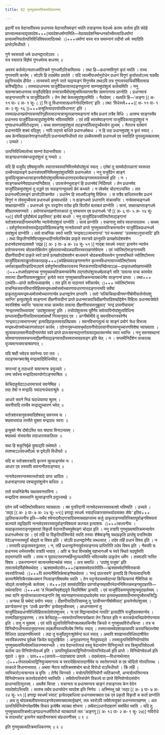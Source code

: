 ```yaml
---
title: 02 गुणमुख्यव्यतिक्रमाधिकरणम्

---
```

इदानीं यत्र वेदान्तरीयस्य प्रधानस्य वेदान्तरीयमङ्गं भवति तत्राङ्गम्य वेदधर्मः कतमः कर्तव्य इति संदेहे प्राप्त्यात्मकत्वाद्द्व्यपदेश+++(व्यपदेशधर्माणामिति—वेदव्यपदेशनिबन्धनकोच्चैस्त्वादिधर्माणां प्रत्यात्मनियतोत्पत्तिविधिविषयत्वादित्यर्थः ।)+++धर्माणां यस्य यत्र समाम्नानं तदीयो धर्मः स्यादिति प्राप्तेऽभिधीयते ।

गुणे स्वरूपतो धर्मः प्रधानद्वारतोऽपरः ।  
यत्र स्यात्तत्र विंज्ञेयं गुणधर्मस्य बाधनम् ॥  


अवश्यं कर्तव्येऽन्यतरधर्मातिक्रमे गुणधर्मोऽतिक्रमितव्यः । तथा हि—प्रधानमविगुणं कृतं भवति । तच्च गुणस्यापि कार्यम् । सोऽपि हि तदर्थमेव प्रवर्तते । यदि त्वात्मीयधर्मानुरोधेन प्रधानं विगुणं कुर्यात्ततोऽस्य यदर्थैव प्रवृत्तिस्तदेव हीयेत । तत्स्वरूपे सगुणे जाते यद्यप्यङ्गं विगुणमेव तथाऽपि तत्र गुणत्वस्याचिकीर्षितत्वान्न कश्चिद्विरोधः । तस्मादाधानस्य याजुर्वेदिकत्वात्तदङ्गभूतानां साम्नामुपांशुत्वं कर्तव्यमिति । ननु यावन्मात्रमाधानस्य यजुर्वेदविहितं तन्मात्रस्यैवोपांशुत्वमित्यवगमात्रैव सामगानस्य प्राप्नोति । प्रधानमात्रं चाङ्गान्तराणि च याजुर्वेदिकानि । तेन तेषां केवलमुपांशुत्वमिति । नैतदेवम् । वक्ष्यति हि—‘अङ्गा \[( अ॰ ११ पा॰ २ अ॰ १ सू॰ ८ )\] नि तु विधानत्वात्प्रधानेनोपदिश्येरन्’ इति । तथा ‘विधेस्त्वे+++(( अ॰ ११ पा॰ १ अ॰ २ सू॰ १६ ))+++कश्रुतित्वादपर्यायविधानात्’ इति । तस्मात्प्रधानप्रयोगवचनपरिगृहीतत्वादन्यत्राप्युत्पन्नानामङ्गानां यत्रैव प्रधानं तत्रैव विधिः । अतश्च साङ्गस्यैव प्रधानस्य याजुर्वेदिकत्वादुपांशुत्वेनैव भवितव्यमिति । एवं तर्हि स्वयमेवाङ्गानां याजुर्वेदिकत्वादुपांशुत्वं न गुणप्रधानधर्मविरोधद्वारम् । यच्च सामगतमुपांशुत्वं तदङ्गवर्तित्वादुच्चैस्त्वेन तुल्यम् । नैतत्तत्र वर्तमानं प्रधानस्येति शक्यं वदितुम् । नापि तद्गते बाधिते प्रधानधर्मबाधः । न हि तदा प्रधानमुपांशु न कृतं स्यात् । अथ केनचित्प्रकारेणाङ्गधर्मोऽपि प्रधानस्याभिधीयते तत उच्चैस्त्वमपि प्रधानधर्म एव स्यादिति पुनस्तुल्यबलत्वम् । उच्यते ।

उत्पत्तिविधिमालोच्य साम्नां वेदान्तरीयता ।  
साङ्गप्रधानसंबन्धादुपांशुत्वं तु गम्यते ॥  


यदि हि यजुर्वेद एवैषामुत्पत्तिः स्यात्तत्स्वरूपनिमित्तमेवोपांशुत्वं स्यात् । एतेषां तु सामवेदोत्पन्नानां स्वरूपत उच्चैन्त्वप्रसङ्गे प्रधानसंस्पर्शनिमित्तमुपांशुत्वमिति प्रधानधर्मता । ननु यजुर्वेदेन साङ्गं कुर्यादित्युपबन्धात्साङ्गस्यैवोपांशुत्वमित्यवधारणादस्त्येवाङ्गस्वरूपसंस्पर्श इति । न । साङ्गकथनेनैवाप्राधान्यनिर्देशात् । उपसर्जनभूताङ्गं हि प्रधानमेवं निर्दिश्यते । तेन प्रधानमेव याजुर्वेदिकमुपांशुत्वं तु तद्धर्म एव सन्नङ्गान्युपसर्प न्नेवं कथ्यते । न त्वेवमेव चोदनाऽप्यस्ति । ततः प्रधानधर्मोऽयमङ्गं प्राप्तोऽतिक्रम्येत । प्रधानेन हि स्वधर्मोऽङ्गेषु विक्षिप्तः । स यत्रैव बाधितस्तत्रैव प्रधानं विगुणं न त्वेवमुच्चैस्त्वं प्रधानधर्म इत्यवधार्यते । न ह्यङ्गधर्माः प्रधानानि संक्रामन्ति । नन्वेवमप्यङ्गधर्मः साक्षात्प्राप्नोति । प्रधानधर्मः पुनः परद्वारेण परोक्ष इति विपरीतं बलाबलं प्राप्नोति । सत्यं, साक्षात्प्राप्ताङ्गधर्मः शीघ्रतरमवगम्यते । प्रयोगवचनग्रहणोत्तरकालं तु पश्चात्तन एव प्रधानधर्मः ‘पौ \[( अ॰ ६ पा॰ ५ अ॰ १४ सू॰ ५४)\] र्वापर्ये पूर्वदौर्बल्यं प्रकृतिवत्’ इत्येवं बाधते । ननु याजुर्वेदिकज्योतिष्टोमाद्यङ्गानां स्तोत्रशस्त्रादीनामप्यनेनैव न्यायेनोपांशुत्वं पाप्नोति । सत्यं प्राप्नोति । वचानात्तु सर्वत्र स्वरान्तरलाभः । कथम् । दर्शपूर्णमासयोस्तावद्वेदद्वयविहितष्वङ्गेषु नानावेदस्वरे प्राप्ते गुणमुख्यव्यतिक्रमन्यायेन याजुर्वेदिकप्रधानधर्म उपांशुत्वं प्राप्नोति । ततो वाचनिकः स्वरो भवति ‘मन्द्रयाऽऽज्यभागान्तं’ ‘परं मध्यमया’ ‘उत्तमयाऽनुयाजादि’ इति । तथा विकृतीनामिष्टिपशुबन्धादीनामेतस्मिन्नेव प्राकृते स्वरत्रये प्राप्नुवति प्रत्यक्षोपदेशवशेन प्रधानवेदस्वरप्रसक्तौ ‘तद्रह \[( अ॰ ३ पा॰ ७ अ॰ २४ सू॰ ५१ )\] णाद्बा स्वधर्मः स्यात्’ इत्यनेन न्यायेन प्रयोगवचनस्य चोदकापेक्षित्वेन दुर्बलात्वाच्चोदकप्रापितस्वरग्रहणमेवेष्टम । एवं ज्योतिष्टोमाङ्गानामपि दीक्षणीयादीनां प्राकृते स्वरे प्राप्ते प्रत्यक्षोपदेशवशेन बाध्यमाने चोदकबलीयस्त्वेन पुनरुपस्थिते ज्योतिष्टोमस्य याजुर्वेदिकत्वात्कॢप्तोपकारप्राकृ+++(अपेक्षियावदङ्गाम्नानेन कृत्स्नविधानत्वाज्ज्योतिष्टोमस्य धर्माकाङ्क्षाविरहादिनाऽष्टमे दर्शपूर्णमासविकारत्वस्य निराकरणादित्यभिप्रेत्याऽऽह—प्राकृतधर्माग्रहणाच्चेति ।)+++तधर्माग्रहणाच्च गुणमुख्यव्यतिक्रमन्यायेनैव तद्गतोपांशुत्वधर्मप्रसङ्गे सति ‘यावत्या वाचा कामयेत तावत्या दीक्षणीयायामनुब्रूयात्’ इत्येते स्वरा गुणमुख्यव्यतिक्रमन्यायबाधेनैव साङ्गानां प्राप्ताः । तथा+++(तथेति—प्राप्ते सतीत्यध्याहार्यम् । तत इति वा पाठान्तरं स्वीकार्यम् ।)+++ ज्योतिष्टोमस्य वाचनिकसवनविभागविहितमन्द्रमध्यमोत्तमोच्चारणावधारणात्तदङ्गानामपि सर्वेषां प्राकृततुल्यमन्द्रमध्यमोत्तमोच्चारणान्येव प्रधानद्वारेण प्राप्तानि । ततो ‘यत्किंचित्प्राचीनमग्नीषोमीयात्तेनोपांशु चरन्ति’ इत्युपांशुत्वे साङ्गानां दीक्षणीयादीनां प्राप्ते प्रधानमात्रवाचिदीक्षणीयादिशब्दोद्देशेन विहिताः प्रधानमात्रेष्वेते स्वरविशेषा भवन्ति ‘यावत्या वाचा कामयेत तावत्या दीक्षणीयायामनुब्रूयात्’ ‘मन्द्रं प्रायणीयायाम्’ ‘मन्द्रतरमातिथ्यायाम्’ ‘उपांशुपसत्सु’ इति । तत्रोपांशुत्वस्य पूर्वेणैव सर्वव्यापिनोपांशुत्वविधिना प्राप्प्तत्वाद्दीक्षणीयादिस्वरप्रशंसार्थो नित्यानुवाद एव । अग्नीषोमीये तु सवनविभागस्वरेणैव ‘मन्द्रयाऽऽज्यभागान्तम्’ इत्यादिप्राकृतस्वरप्रतिप्रसवः । सवनविभागतुल्यं वा साङ्गं प्रयोगं त्रेधा विभज्य मन्द्रमध्योत्तमोच्चारणसंपादनं कार्यम् । एतेनानूबन्ध्यावभृथोदयनीयोदवसानीयास्वप्युच्चारणविशेषा व्याख्याताः । सुत्याकालसवनीयादीनामप्येवं स्वरे प्राप्ते प्रातःसवनाद्यन्तर्गतत्वाद्यथासवनमेव स्वरा भवन्ति । ननु सवनशब्दानां सोमयागावयववचनत्वाद्दीक्षणीयाद्यङ्गवत्तदीयस्वराभावप्रसङ्ग इति चेत् । न । सप्तमीनिर्देशेन तत्कालप्र युज्यमानत्वमात्राश्रयणात् ।

यदि षष्ठी भवेदत्र सवनेभ्यः परा ततः ।  
तदङ्गमन्त्रमात्रेषु मन्द्रत्वादिविधिर्भवेत् ॥  


सप्तभ्यां तु तदाधारो यावान्मन्त्रः प्रयुज्यते ।  
तम्य सर्वस्य मन्द्रादिस्वरयोगोऽङ्गमाश्रितः ॥  


केचिदाहुर्यदाऽऽधारमात्रत्वं सवनेष्विह ।  
तदा तेषां न मन्द्रादिः स्यादनाधेयताश्रुतेः ॥  


आधारे सवने भिन्नं यदाधेयतया श्रुतम् ।  
सवनीयादि तस्यैव मन्द्राद्युच्चारणं भवेत् ॥  


स्तोत्रशस्त्रानुवाक्यादिशेषस्तु सवनस्य यः ।  
षष्ठ्यभावान्न तस्यैते युक्ता मन्द्रादयः स्वराः ॥  


इत्युक्ते नैष दोषोऽस्ति यतः षष्ठ्या विनाऽप्ययम् ।  
षष्ठ्यर्थः संभवत्येव तदाधारत्वकल्पितः ॥  


यथा हि शकुनिर्वृक्षे पुष्पाद्यपि तथेष्यते ।  
ततश्चाऽऽधेयधर्मोऽर्थः स द्वयेऽपि विधीयते ॥  


यदि वा स्तोत्रशस्त्रादि कृत्स्नं सुत्याङ्गमेव नः ।  
आधार एव तस्यापि सवनानीतराङ्गवत् ॥  


नानावेदस्वरन्तस्मात्स्तोत्रादेः प्राप्त आदितः ।  
प्रधानाङ्गतया पश्चादुपांशुत्वेन बाधितः ॥  


ततो वाचनिकेनैव यथासवनभाविना ।  
मन्द्रादिना समस्तानि सुत्याङ्गानि प्रयुञ्जमहे ॥  


एतेन सर्वे ज्योतिष्टोमविकारा व्याख्याताः । क्व पुनरिदानी नानावेदस्वरस्यावकाशो भविष्यति । उच्यते । ‘तद्ग्र \[( अ॰ ३ पा॰ ७ अ॰ २४ सू॰ ५१)\] हणाद्वा स्वधर्मः स्यादधिकारसामर्थ्यादव्यक्तः शेषेः’ इतिव+++(इतिवत्कल्पनीय इति—यथैव श्येनादावैाद्गात्रादिसमाख्याप्राप्तस्य कर्तुः प्राकृताङ्गव्यतिरिक्तापूर्वाङ्गविषयत्वं कल्प्यते तद्वदिहापि नानावेदस्वरस्यापूर्वाङ्गविषयत्वं कल्प्यत इत्याशयः ।)+++त्कल्पनीयः । यत्प्राकृतस्वराङ्गयुक्तायां विकृतौ वेदान्तरीयमपूर्वमङ्गं चोद्यत इति । ननु तत्रापि गुणमुख्यव्यतिक्रमन्यायेन प्रधानधर्मभाव एव । एवं तर्हि या विकृतिर्यास्मिन्वेदे भवति तस्याः शेषेष्वङ्गेषु यथाप्रकृति प्राप्तेषु यत्तस्मिन्नेव वेदेऽङ्गन्तरमपूर्वं चोद्यते स विषय इति । सोऽपि प्रधानद्वारेणैव लब्धत्वात् । तदेव तर्हि प्रधानं विषय इति । न । तस्यापि प्राकृतावरुद्धत्वात् । न, तर्हि प्रधानद्वारेणापूर्वस्याङ्गस्य प्राप्तिरिति तदेव विषय इति । नैवमपि यः प्रधानस्य धर्मस्तस्यैव तत्रापि भावात् । अपि च त्रेधा विभक्तेषु यज्ञभागधर्मे च स्वरे स्थिते यदपूर्वमपि तद्भागपाति भवति । तस्य न यूपावटस्तरणबर्हिन्तुल्यत्वमिति भवितव्यमेव प्राकृतेन धर्मेण । तस्मादपि नास्ति विषयः । प्रकरणाम्नानं चात्यन्तमेवानर्थकं स्यात् । अत्र समाधिः । ‘उपांशु यजुषा’ इति तावत्सर्वदर्विहोमेष्वर्थवत् । ऋक्सामवेदयोर+++(ऋक्सामवेदयारेपीति—ऋक्सामवेदनिमित्तकयोः स्वरयोरित्यर्थः ।)+++पि काम्यनैमित्तिकेष्वङ्गेष्वर्थवत्ता । ‘मन्द्रं प्रातःसवने’ इत्यादि हि नित्यत्वादनित्यैः काम्यनैमित्तिकैरसंबध्यमानं नित्याङ्गविषयमेव भवति । तेन यदृग्वेदसामवेदाभ्यां किंचित्काम्यं नैमित्तिकं वा चोद्यते तत्सर्वमुच्चैः कर्तव्यम् । त+++(एवं सामवंदविहित प्रवर्ग्याङ्गमहावीरभेदननिमित्तकमङ्गमुदाहरति—तथेत्यादिना ।)+++था ‘तं भिन्नमभिमृशेद्यदृते चिदमिश्रिष’ इत्यादि । एवं याजुर्वेदिकमप्युपांशुत्वमुदाहर्तव्यम् । तथा यानि सुत्योत्तरकालान्यङ्गानि तेषु सवनग्रहणाभावाद्यथावेदमेव स्वर इत्यवभृथसामादीनामप्युच्चैस्त्वसिद्धिः । अन्यथा हि यथेष्टं प्रयोगः स्यात् । दीक्षणीयादिपरिसामसु तु ‘प्राचीनमग्नीषोमीयात्’ इत्यनेनोपांशुत्वम् । प्रवर्ग्यसाम्नां पुनः ‘उच्चैः प्रवर्ग्येण’ इत्येवमुच्चैस्त्वम् । आधानसाम्नां तु याजुर्वेदिकप्रधानविधिविहितत्वादेवोपांशुत्वम् । ‘य एवं विद्वान्वामदेव्यं गायति’ इत्यादीनि यजुर्वेदवाक्यान्येव । तस्मादिहानुदाहरणम् । तत्र केचिदाहुः—स्वरूपोत्पत्तिमात्रापेक्षया तेन क्रियत इति न कारकहेत्वभिप्रायेणोपन्यास इति । तत्तु न युक्तम् । एवं सति ह्युत्पत्तिविनियोगबलाबलचिन्तैव क्रियते न गुणमुख्यविरोधचिन्ता । तत्र च विनियोगाधीनत्वादनुष्ठानस्य तद्बलीयस्त्वमित्येष निर्णयः स्यात् । तस्मात्सामवेदशाखायामपि कस्यांचिदस्त्येषां विधिरत उदाहरणमित्यपरे । तदा तु यजुर्वेदपुनःश्रुतेर्मन्दं फलं स्यात् । अथापि शाखान्तरविधिवदाश्रीयेत स्वरविकल्पश्च पूर्वपक्षे क्रियेत यद्युदाह्रियेत । अनुदाहरणात्तु नैतदुपपद्यते । तस्मादुत्पत्तिविनियोगयोरेव गुणमुख्यत्वमित्येवमधिकरणमारभ्यते । यत्र वेदान्तरोत्पन्नं वस्तु वेदान्तरेण विनियुज्यते तत्र किमुत्पत्तिवेदधर्मः कर्तव्य उत विनियोगवेदधर्म इति । उत्पत्तिपूर्वकत्वाद्विनियोगस्योत्पत्तिवेदधर्म इति प्राप्ते । विनियोगवेदधर्म इति गृह्यते । कुतः । उत्प+++(उत्पत्तेः—पाठाख्याया उत्पत्तेः । तदर्थत्वात्—विधानार्थत्वात् ।)+++त्तेस्तदर्थत्वाद्विनियुज्यमानस्य च स्वरापेक्षित्वात्तदानीमेव यः स्वरोवगम्यते स एव चोदितो नोत्पत्तिस्थः । तत्काले विधानाभावात् । अथवा नैवात्र व्यतिक्रमशब्देन बाधो विरोधो वाऽभिधीयते । किं तर्हि । व्यभिचारोऽन्यत्रान्यत्र च वृत्तिः । तेनैवं चिन्त्यते । यत्रोत्पत्तिविनियोगौ व्यतिक्रान्तौ, अन्यत्रोत्पत्तिरन्यत्र विनियोगस्तत्र कतरवेदसंयोगो भवत्विति । तथैवोत्पत्तिसंयोगे विकल्पे वा प्राप्ते विनियोगवेदसंयोगः प्राधान्यादित्युत्तरम् । अथवैवं चिन्ता । यत्रान्यत्र च प्रधानमन्यत्र चाङ्गं तत्राङ्गस्य केन वेदेन व्यपदेशोऽस्त्विति । ततश्च तथैव प्रधानवेदेन व्यपदेश इति निर्णयः । अस्मिंस्तु पक्षे ‘तद्ग्र \[( अ॰ ३ पा॰ ७ अ॰ २४ सू॰ ५१ )\] हणाद्वा स्वधर्मा स्यात्’ इत्येतद्बाधित्वा प्रधानसमाख्यात एक एव प्रकृतौ विकृतौ च कर्ता प्राप्नोति । अथ तु चोदकबलीयस्त्वादङ्गवेदसमाख्यातवर्तृग्रहणं, ततः स्वरोऽपि तथैवेत्ययुक्तं प्रधानस्वरग्रहणम् । अत उत्पत्तिविनियोगापेक्षयैवैष विचार इत्येषैव व्याख्या शोभना । तथैवाऽऽधानोदाहरणं समर्थितं भवति । यदि तु गुणमुख्यव्यतिक्रमोऽङ्गप्रधानधर्मविरोधो व्याख्यायते ततः ‘अङ्गगु \[( अ॰ १२ पा॰ २ अ॰ ९ सू॰ २७)\] णविरोधे च तादर्थ्यात्’ इत्यनेन सहापौनरुक्त्यं संप्रधारणीयम् ॥ ९ ॥

इति गुणमुख्यव्यतिक्रमाधिकरणम् ॥ २ ॥